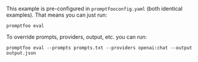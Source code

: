This example is pre-configured in `promptfooconfig.yaml` (both identical examples). That means you can just run:

```
promptfoo eval
```

To override prompts, providers, output, etc. you can run:

```
promptfoo eval --prompts prompts.txt --providers openai:chat --output output.json
```
